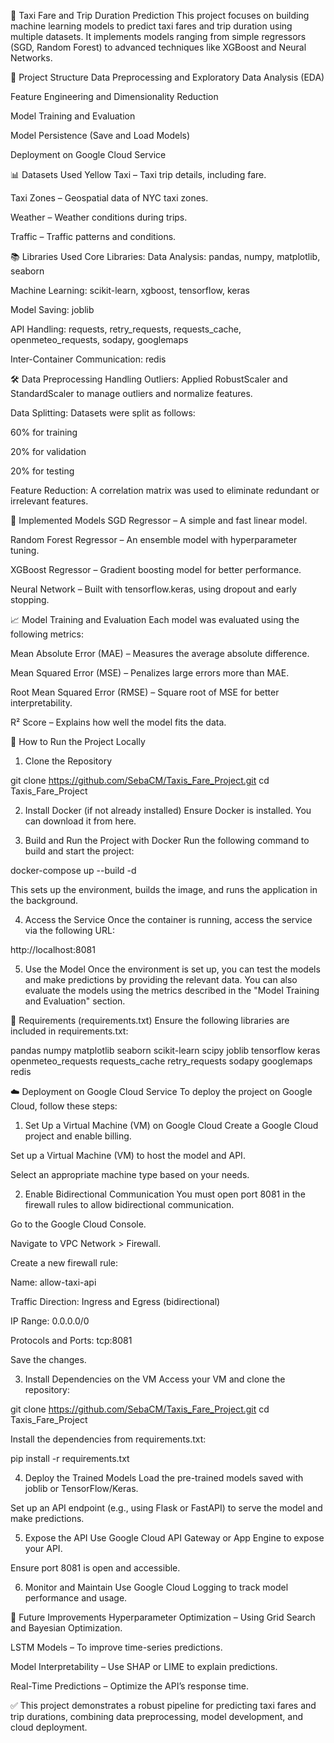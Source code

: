 🚖 Taxi Fare and Trip Duration Prediction
This project focuses on building machine learning models to predict taxi fares and trip duration using multiple datasets. It implements models ranging from simple regressors (SGD, Random Forest) to advanced techniques like XGBoost and Neural Networks.

📁 Project Structure
Data Preprocessing and Exploratory Data Analysis (EDA)

Feature Engineering and Dimensionality Reduction

Model Training and Evaluation

Model Persistence (Save and Load Models)

Deployment on Google Cloud Service

📊 Datasets Used
Yellow Taxi – Taxi trip details, including fare.

Taxi Zones – Geospatial data of NYC taxi zones.

Weather – Weather conditions during trips.

Traffic – Traffic patterns and conditions.

📚 Libraries Used
Core Libraries:
Data Analysis: pandas, numpy, matplotlib, seaborn

Machine Learning: scikit-learn, xgboost, tensorflow, keras

Model Saving: joblib

API Handling: requests, retry_requests, requests_cache, openmeteo_requests, sodapy, googlemaps

Inter-Container Communication: redis

🛠️ Data Preprocessing
Handling Outliers:
Applied RobustScaler and StandardScaler to manage outliers and normalize features.

Data Splitting:
Datasets were split as follows:

60% for training

20% for validation

20% for testing

Feature Reduction:
A correlation matrix was used to eliminate redundant or irrelevant features.

🤖 Implemented Models
SGD Regressor – A simple and fast linear model.

Random Forest Regressor – An ensemble model with hyperparameter tuning.

XGBoost Regressor – Gradient boosting model for better performance.

Neural Network – Built with tensorflow.keras, using dropout and early stopping.

📈 Model Training and Evaluation
Each model was evaluated using the following metrics:

Mean Absolute Error (MAE) – Measures the average absolute difference.

Mean Squared Error (MSE) – Penalizes large errors more than MAE.

Root Mean Squared Error (RMSE) – Square root of MSE for better interpretability.

R² Score – Explains how well the model fits the data.

🚀 How to Run the Project Locally
1. Clone the Repository

git clone https://github.com/SebaCM/Taxis_Fare_Project.git
cd Taxis_Fare_Project

2. Install Docker (if not already installed)
Ensure Docker is installed. You can download it from here.

3. Build and Run the Project with Docker
Run the following command to build and start the project:

docker-compose up --build -d

This sets up the environment, builds the image, and runs the application in the background.

4. Access the Service
Once the container is running, access the service via the following URL:

http://localhost:8081

5. Use the Model
Once the environment is set up, you can test the models and make predictions by providing the relevant data. You can also evaluate the models using the metrics described in the "Model Training and Evaluation" section.

🧰 Requirements (requirements.txt)
Ensure the following libraries are included in requirements.txt:

pandas
numpy
matplotlib
seaborn
scikit-learn
scipy
joblib
tensorflow
keras
openmeteo_requests
requests_cache
retry_requests
sodapy
googlemaps
redis

☁️ Deployment on Google Cloud Service
To deploy the project on Google Cloud, follow these steps:

1. Set Up a Virtual Machine (VM) on Google Cloud
Create a Google Cloud project and enable billing.

Set up a Virtual Machine (VM) to host the model and API.

Select an appropriate machine type based on your needs.

2. Enable Bidirectional Communication
You must open port 8081 in the firewall rules to allow bidirectional communication.

Go to the Google Cloud Console.

Navigate to VPC Network > Firewall.

Create a new firewall rule:

Name: allow-taxi-api

Traffic Direction: Ingress and Egress (bidirectional)

IP Range: 0.0.0.0/0

Protocols and Ports: tcp:8081

Save the changes.

3. Install Dependencies on the VM
Access your VM and clone the repository:

git clone https://github.com/SebaCM/Taxis_Fare_Project.git
cd Taxis_Fare_Project

Install the dependencies from requirements.txt:

pip install -r requirements.txt

4. Deploy the Trained Models
Load the pre-trained models saved with joblib or TensorFlow/Keras.

Set up an API endpoint (e.g., using Flask or FastAPI) to serve the model and make predictions.

5. Expose the API
Use Google Cloud API Gateway or App Engine to expose your API.

Ensure port 8081 is open and accessible.

6. Monitor and Maintain
Use Google Cloud Logging to track model performance and usage.

📌 Future Improvements
Hyperparameter Optimization – Using Grid Search and Bayesian Optimization.

LSTM Models – To improve time-series predictions.

Model Interpretability – Use SHAP or LIME to explain predictions.

Real-Time Predictions – Optimize the API’s response time.

✅ This project demonstrates a robust pipeline for predicting taxi fares and trip durations, combining data preprocessing, model development, and cloud deployment.




